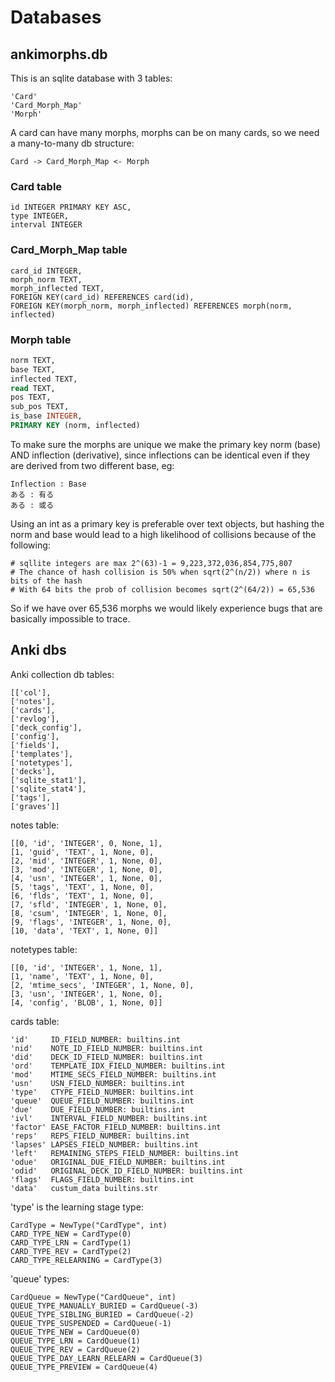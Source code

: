 # Databases

## ankimorphs.db

This is an sqlite database with 3 tables:

```
'Card'
'Card_Morph_Map'
'Morph'
```

A card can have many morphs,
morphs can be on many cards,
so we need a many-to-many db structure:

```
Card -> Card_Morph_Map <- Morph
```

### Card table

```roomsql
id INTEGER PRIMARY KEY ASC,  
type INTEGER,
interval INTEGER
```

### Card_Morph_Map table

```roomsql
card_id INTEGER,
morph_norm TEXT,
morph_inflected TEXT,
FOREIGN KEY(card_id) REFERENCES card(id),
FOREIGN KEY(morph_norm, morph_inflected) REFERENCES morph(norm, inflected)
```

### Morph table

```sql
norm TEXT,
base TEXT,
inflected TEXT,
read TEXT,
pos TEXT,
sub_pos TEXT,
is_base INTEGER,
PRIMARY KEY (norm, inflected)
```

To make sure the morphs are unique we make the primary key norm (base) AND inflection (derivative), since inflections
can be identical even if they are derived from two different base, eg:

```
Inflection : Base
ある : 有る
ある : 或る
```

Using an int as a primary key is preferable over text objects, but hashing the norm and base would lead to a high
likelihood of collisions because of the following:

    # sqllite integers are max 2^(63)-1 = 9,223,372,036,854,775,807
    # The chance of hash collision is 50% when sqrt(2^(n/2)) where n is bits of the hash
    # With 64 bits the prob of collision becomes sqrt(2^(64/2)) = 65,536

So if we have over 65,536 morphs we would likely experience bugs that are basically impossible to trace. 

## Anki dbs

Anki collection db tables:

```
[['col'],
['notes'],
['cards'],
['revlog'],
['deck_config'],
['config'],
['fields'],
['templates'],
['notetypes'],
['decks'],
['sqlite_stat1'],
['sqlite_stat4'],
['tags'],
['graves']]
```

notes table:

```
[[0, 'id', 'INTEGER', 0, None, 1],
[1, 'guid', 'TEXT', 1, None, 0],
[2, 'mid', 'INTEGER', 1, None, 0],
[3, 'mod', 'INTEGER', 1, None, 0],
[4, 'usn', 'INTEGER', 1, None, 0],
[5, 'tags', 'TEXT', 1, None, 0],
[6, 'flds', 'TEXT', 1, None, 0],
[7, 'sfld', 'INTEGER', 1, None, 0],
[8, 'csum', 'INTEGER', 1, None, 0],
[9, 'flags', 'INTEGER', 1, None, 0],
[10, 'data', 'TEXT', 1, None, 0]]
```

notetypes table:

```
[[0, 'id', 'INTEGER', 1, None, 1],
[1, 'name', 'TEXT', 1, None, 0],
[2, 'mtime_secs', 'INTEGER', 1, None, 0],
[3, 'usn', 'INTEGER', 1, None, 0],
[4, 'config', 'BLOB', 1, None, 0]]
```

cards table:

```
'id'     ID_FIELD_NUMBER: builtins.int
'nid'    NOTE_ID_FIELD_NUMBER: builtins.int
'did'    DECK_ID_FIELD_NUMBER: builtins.int
'ord'    TEMPLATE_IDX_FIELD_NUMBER: builtins.int
'mod'    MTIME_SECS_FIELD_NUMBER: builtins.int
'usn'    USN_FIELD_NUMBER: builtins.int
'type'   CTYPE_FIELD_NUMBER: builtins.int
'queue'  QUEUE_FIELD_NUMBER: builtins.int
'due'    DUE_FIELD_NUMBER: builtins.int
'ivl'    INTERVAL_FIELD_NUMBER: builtins.int
'factor' EASE_FACTOR_FIELD_NUMBER: builtins.int
'reps'   REPS_FIELD_NUMBER: builtins.int
'lapses' LAPSES_FIELD_NUMBER: builtins.int
'left'   REMAINING_STEPS_FIELD_NUMBER: builtins.int
'odue'   ORIGINAL_DUE_FIELD_NUMBER: builtins.int
'odid'   ORIGINAL_DECK_ID_FIELD_NUMBER: builtins.int
'flags'  FLAGS_FIELD_NUMBER: builtins.int
'data'   custum_data builtins.str
```

'type' is the learning stage type:
```
CardType = NewType("CardType", int)
CARD_TYPE_NEW = CardType(0)
CARD_TYPE_LRN = CardType(1)
CARD_TYPE_REV = CardType(2)
CARD_TYPE_RELEARNING = CardType(3)
```


'queue' types:
```
CardQueue = NewType("CardQueue", int)
QUEUE_TYPE_MANUALLY_BURIED = CardQueue(-3)
QUEUE_TYPE_SIBLING_BURIED = CardQueue(-2)
QUEUE_TYPE_SUSPENDED = CardQueue(-1)
QUEUE_TYPE_NEW = CardQueue(0)
QUEUE_TYPE_LRN = CardQueue(1)
QUEUE_TYPE_REV = CardQueue(2)
QUEUE_TYPE_DAY_LEARN_RELEARN = CardQueue(3)
QUEUE_TYPE_PREVIEW = CardQueue(4)
```

